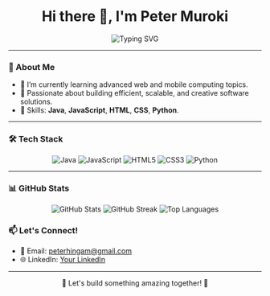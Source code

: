 <h1 align="center">Hi there 👋, I'm Peter Muroki</h1>

<p align="center">
  <img src="https://readme-typing-svg.herokuapp.com?font=Fira+Code&size=24&duration=3000&pause=1000&color=FFFFFF&center=true&vCenter=true&width=500&height=50&lines=Developer+%7C+Coder+%7C+Learner;Proficient%2C+in+Java%2C+JavaScript%2C+HTML%2C+CSS%2C+and+Python" alt="Typing SVG">
</p>

---

### 🚀 About Me
- 🌱 I’m currently learning advanced web and mobile computing topics.
- 💼 Passionate about building efficient, scalable, and creative software solutions.
- 🎯 Skills: **Java**, **JavaScript**, **HTML**, **CSS**, **Python**.

---

### 🛠️ Tech Stack
<p align="center">
  <img src="https://img.shields.io/badge/Java-%23ED8B00.svg?style=for-the-badge&logo=java&logoColor=white" alt="Java">
  <img src="https://img.shields.io/badge/JavaScript-%23323330.svg?style=for-the-badge&logo=javascript&logoColor=%23F7DF1E" alt="JavaScript">
  <img src="https://img.shields.io/badge/HTML5-%23E34F26.svg?style=for-the-badge&logo=html5&logoColor=white" alt="HTML5">
  <img src="https://img.shields.io/badge/CSS3-%231572B6.svg?style=for-the-badge&logo=css3&logoColor=white" alt="CSS3">
  <img src="https://img.shields.io/badge/Python-%233776AB.svg?style=for-the-badge&logo=python&logoColor=white" alt="Python">
</p>

---

### 📊 GitHub Stats
<p align="center">
  <img src="https://github-readme-stats.vercel.app/api?username=Pete-nax&show_icons=true&theme=radical" alt="GitHub Stats">
  <img src="https://github-readme-streak-stats.herokuapp.com?user=Pete-nax&theme=radical" alt="GitHub Streak">
  <img src="https://github-readme-stats.vercel.app/api/top-langs/?username=Pete-nax&layout=compact&theme=radical" alt="Top Languages">
</p>



### 📫 Let's Connect!
- 💌 Email: [peterhingam@gmail.com](mailto:peterhingam@gmail.com)
- 🌐 LinkedIn: [Your LinkedIn](https://www.linkedin.com/in/peter-muroki-817725340/?trk=opento_sprofile_topcard) 

---

<p align="center">
  🚀 Let's build something amazing together! 🚀
</p>
